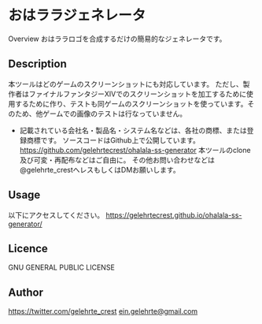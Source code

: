 おはララジェネレータ
====

Overview
おはララロゴを合成するだけの簡易的なジェネレータです。

## Description
本ツールはどのゲームのスクリーンショットにも対応しています。
ただし、製作者はファイナルファンタジーXIVでのスクリーンショットを加工するために使用するために作り、テストも同ゲームのスクリーンショットを使っています。そのため、他ゲームでの画像のテストは行なっていません。
* 記載されている会社名・製品名・システム名などは、各社の商標、または登録商標です。
ソースコードはGithub上で公開しています。https://github.com/gelehrtecrest/ohalala-ss-generator
本ツールのclone及び可変・再配布などはご自由に。
その他お問い合わせなどは @gelehrte_crestへレスもしくはDMお願いします。

## Usage
以下にアクセスしてください。
<https://gelehrtecrest.github.io/ohalala-ss-generator/>

## Licence
GNU GENERAL PUBLIC LICENSE

## Author
<https://twitter.com/gelehrte_crest>
<ein.gelehrte@gmail.com>
